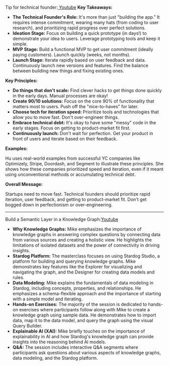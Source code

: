Tip for technical founder:[ Youtube](https://youtu.be/rP7bpYsfa6Q?si=CW6jafVorDUk5I9Q)
**Key Takeaways:**

- **The Technical Founder's Role:** It's more than just "building the app." It requires intense commitment, wearing many hats (from coding to user research), and prioritizing rapid progress over perfect solutions.
- **Ideation Stage:** Focus on building a quick prototype (in days!) to demonstrate your idea to users. Leverage prototyping tools and keep it simple.
- **MVP Stage:** Build a functional MVP to get user commitment (ideally paying customers). Launch quickly (weeks, not months).
- **Launch Stage:** Iterate rapidly based on user feedback and data. Continuously launch new versions and features. Find the balance between building new things and fixing existing ones.

**Key Principles:**

- **Do things that don't scale:** Find clever hacks to get things done quickly in the early days. Manual processes are okay!
- **Create 90/10 solutions:** Focus on the core 90% of functionality that matters most to users. Push off the "nice-to-haves" for later.
- **Choose tech for iteration speed:** Prioritize tools and technologies that allow you to move fast. Don't over-engineer things.
- **Embrace technical debt:** It's okay to have some "messy" code in the early stages. Focus on getting to product-market fit first.
- **Continuously launch:** Don't wait for perfection. Get your product in front of users and iterate based on their feedback.

**Examples:**

Hu uses real-world examples from successful YC companies like Optimizely, Stripe, Doordash, and Segment to illustrate these principles. She shows how these companies prioritized speed and iteration, even if it meant using unconventional methods or accumulating technical debt.

**Overall Message:**

Startups need to move fast. Technical founders should prioritize rapid iteration, user feedback, and getting to product-market fit. Don't get bogged down in perfectionism or over-engineering.

----------------------------------------
Build a Semantic Layer in a Knowledge Graph:[Youtube](https://youtu.be/FMILiljigeE?si=tDlBhdsFwCTjZ6xY)

- **Why Knowledge Graphs:** Mike emphasizes the importance of knowledge graphs in answering complex questions by connecting data from various sources and creating a holistic view. He highlights the limitations of isolated datasets and the power of connectivity in driving insights.
- **Stardog Platform:** The masterclass focuses on using Stardog Studio, a platform for building and querying knowledge graphs. Mike demonstrates key features like the Explorer for visualizing and navigating the graph, and the Designer for creating data models and rules.
- **Data Modeling:** Mike explains the fundamentals of data modeling in Stardog, including concepts, properties, and relationships. He emphasizes a schema-flexible approach and the importance of starting with a simple model and iterating.
- **Hands-on Exercises:** The majority of the session is dedicated to hands-on exercises where participants follow along with Mike to create a knowledge graph using sample data. He demonstrates how to import data, map it to the data model, and query the graph using the visual Query Builder.
- **Explainable AI (XAI):** Mike briefly touches on the importance of explainability in AI and how Stardog's knowledge graph can provide insights into the reasoning behind AI models.
- **Q&A:** The session includes interactive Q&A segments where participants ask questions about various aspects of knowledge graphs, data modeling, and the Stardog platform.